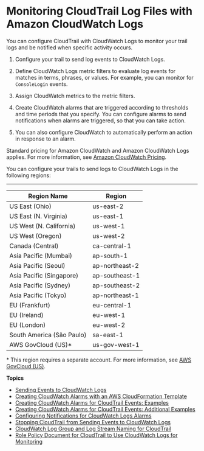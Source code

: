 # Monitoring CloudTrail Log Files with Amazon CloudWatch Logs<a name="monitor-cloudtrail-log-files-with-cloudwatch-logs"></a>

You can configure CloudTrail with CloudWatch Logs to monitor your trail logs and be notified when specific activity occurs\. 

1. Configure your trail to send log events to CloudWatch Logs\.

1. Define CloudWatch Logs metric filters to evaluate log events for matches in terms, phrases, or values\. For example, you can monitor for `ConsoleLogin` events\. 

1. Assign CloudWatch metrics to the metric filters\.

1. Create CloudWatch alarms that are triggered according to thresholds and time periods that you specify\. You can configure alarms to send notifications when alarms are triggered, so that you can take action\.

1. You can also configure CloudWatch to automatically perform an action in response to an alarm\. 

Standard pricing for Amazon CloudWatch and Amazon CloudWatch Logs applies\. For more information, see [Amazon CloudWatch Pricing](https://aws.amazon.com/cloudwatch/pricing/)\.

You can configure your trails to send logs to CloudWatch Logs in the following regions:


****  

| Region Name | Region | 
| --- | --- | 
| US East \(Ohio\) | us\-east\-2 | 
| US East \(N\. Virginia\) | us\-east\-1 | 
| US West \(N\. California\) | us\-west\-1 | 
| US West \(Oregon\) | us\-west\-2 | 
| Canada \(Central\) | ca\-central\-1 | 
| Asia Pacific \(Mumbai\) | ap\-south\-1 | 
| Asia Pacific \(Seoul\) | ap\-northeast\-2 | 
| Asia Pacific \(Singapore\) | ap\-southeast\-1 | 
| Asia Pacific \(Sydney\) | ap\-southeast\-2 | 
| Asia Pacific \(Tokyo\) | ap\-northeast\-1 | 
| EU \(Frankfurt\) | eu\-central\-1 | 
| EU \(Ireland\) | eu\-west\-1 | 
| EU \(London\) | eu\-west\-2 | 
| South America \(São Paulo\) | sa\-east\-1 | 
| AWS GovCloud \(US\)\* | us\-gov\-west\-1 | 

\* This region requires a separate account\. For more information, see [AWS GovCloud \(US\)](https://aws.amazon.com/govcloud-us/)\.

**Topics**
+ [Sending Events to CloudWatch Logs](send-cloudtrail-events-to-cloudwatch-logs.md)
+ [Creating CloudWatch Alarms with an AWS CloudFormation Template](use-cloudformation-template-to-create-cloudwatch-alarms.md)
+ [Creating CloudWatch Alarms for CloudTrail Events: Examples](cloudwatch-alarms-for-cloudtrail.md)
+ [Creating CloudWatch Alarms for CloudTrail Events: Additional Examples](cloudwatch-alarms-for-cloudtrail-additional-examples.md)
+ [Configuring Notifications for CloudWatch Logs Alarms](cloudtrail-configure-notifications-for-cloudwatch-logs-alarms.md)
+ [Stopping CloudTrail from Sending Events to CloudWatch Logs](stop-cloudtrail-from-sending-events-to-cloudwatch-logs.md)
+ [CloudWatch Log Group and Log Stream Naming for CloudTrail](cloudwatch-log-group-log-stream-naming-for-cloudtrail.md)
+ [Role Policy Document for CloudTrail to Use CloudWatch Logs for Monitoring](cloudtrail-required-policy-for-cloudwatch-logs.md)